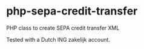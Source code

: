 php-sepa-credit-transfer
========================

PHP class to create SEPA credit transfer XML

Tested with a Dutch ING zakelijk account.